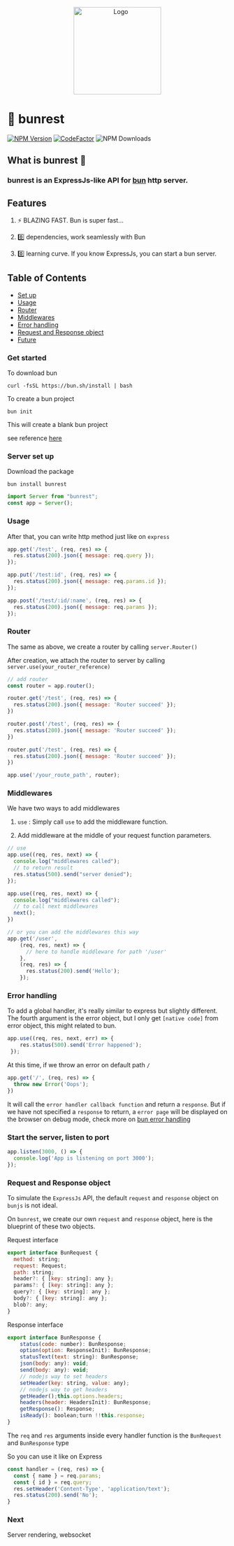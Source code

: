 <p align="center">
  <a href="https://bun.sh"><img src="https://img.icons8.com/external-victoruler-flat-victoruler/344/external-baozi-chinese-new-year-victoruler-flat-victoruler.png" alt="Logo" height=200></a>
  <br />
</p>

# 🧄 bunrest

[![NPM Version][npm-version-image]][npm-url]
[![CodeFactor](https://www.codefactor.io/repository/github/lau1944/bunrest/badge/main)](https://www.codefactor.io/repository/github/lau1944/bunrest/overview/main)
![NPM Downloads][npm-downloads-image]

## What is bunrest  👀

### bunrest is an ExpressJs-like API for [bun](https://github.com/oven-sh/bun) http server.

## Features

1. ⚡ BLAZING FAST. Bun is super fast...

2.  0️⃣  dependencies, work seamlessly with Bun

3.  0️⃣  learning curve. If you know ExpressJs, you can start a bun server.

## Table of Contents

- [Set up](#get-started)
- [Usage](#usage)
- [Router](#router)
- [Middlewares](#middlewares)
- [Error handling](#error-handling)
- [Request and Response object](#request-and-response-object)
- [Future](#next)


### Get started

To download bun

```shell
curl -fsSL https://bun.sh/install | bash
```

To create a bun project 

```shell
bun init
```

This will create a blank bun project

see reference [here](https://github.com/oven-sh/bun#bun-create)

### Server set up

Download the package

```shell
bun install bunrest
```


```js
import Server from "bunrest";
const app = Server();
```

### Usage 

After that, you can write http method just like on `express`

```js
app.get('/test', (req, res) => {
  res.status(200).json({ message: req.query });
});

app.put('/test:id', (req, res) => {
  res.status(200).json({ message: req.params.id });
});

app.post('/test/:id/:name', (req, res) => {
  res.status(200).json({ message: req.params });
});
```

### Router
The same as above, we create a router by calling `server.Router()`

After creation, we attach the router to server by calling `server.use(your_router_reference)`

```js
// add router
const router = app.router();

router.get('/test', (req, res) => {
  res.status(200).json({ message: 'Router succeed' });
})

router.post('/test', (req, res) => {
  res.status(200).json({ message: 'Router succeed' });
})

router.put('/test', (req, res) => {
  res.status(200).json({ message: 'Router succeed' });
})

app.use('/your_route_path', router);
```

### Middlewares

We have two ways to add middlewares

1. `use` : Simply call `use` to add the middleware function.

2. Add middleware at the middle of your request function parameters.

```js
// use
app.use((req, res, next) => {
  console.log("middlewares called");
  // to return result
  res.status(500).send("server denied");
});

app.use((req, res, next) => {
  console.log("middlewares called");
  // to call next middlewares
  next();
})

// or you can add the middlewares this way
app.get('/user', 
    (req, res, next) => {
      // here to handle middleware for path '/user'
    },
    (req, res) => {
      res.status(200).send('Hello');
    });
```

### Error handling

To add a global handler, it's really similar to express but slightly different. The fourth argument is the error object, but I only get `[native code]` from error object, this might related to bun.

```js
app.use((req, res, next, err) => {
    res.status(500).send('Error happened');
 });

```

At this time, if we throw an error on default path `/`

```js
app.get('/', (req, res) => {
  throw new Error('Oops');
})
```

It will call the `error handler callback function` and return a `response`. 
But if we have not specified a `response` to return, a `error page` will be displayed on the browser on debug mode, check more on [bun error handling](https://github.com/oven-sh/bun#error-handling)


### Start the server, listen to port

```js
app.listen(3000, () => {
  console.log('App is listening on port 3000');
});
```

### Request and Response object

To simulate the `ExpressJs` API, the default `request` and `response` object on `bunjs` is not ideal.

On `bunrest`, we create our own `request` and `response` object, here is the blueprint of these two objects.


Request interface

```js
export interface BunRequest {
  method: string;
  request: Request;
  path: string;
  header?: { [key: string]: any };
  params?: { [key: string]: any };
  query?: { [key: string]: any };
  body?: { [key: string]: any };
  blob?: any;
}
```

Response interface
```js
export interface BunResponse {
    status(code: number): BunResponse;
    option(option: ResponseInit): BunResponse;
    statusText(text: string): BunResponse;
    json(body: any): void;
    send(body: any): void;
    // nodejs way to set headers
    setHeader(key: string, value: any);
    // nodejs way to get headers
    getHeader();this.options.headers;
    headers(header: HeadersInit): BunResponse;
    getResponse(): Response;
    isReady(): boolean;turn !!this.response;
}
```

The `req` and `res` arguments inside every handler function is the `BunRequest` and `BunResponse` type

So you can use it like on Express

```js
const handler = (req, res) => {
  const { name } = req.params;
  const { id } = req.query;
  res.setHeader('Content-Type', 'application/text');
  res.status(200).send('No');
}
```

### Next

Server rendering, websocket

[npm-url]: https://www.npmjs.com/package/bunrest
[npm-version-image]: https://badgen.net/npm/v/bunrest
[npm-downloads-image]: https://badgen.net/npm/dm/bunrest
